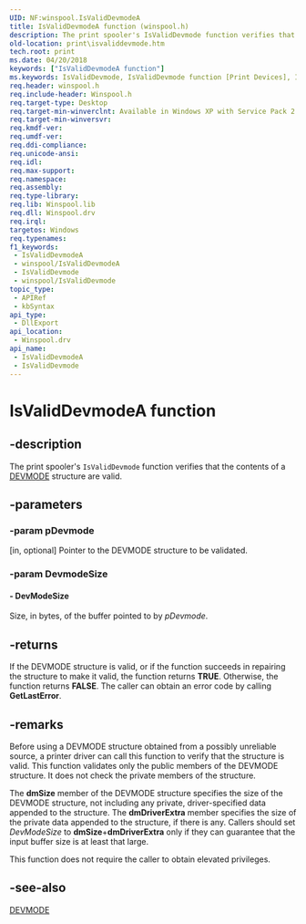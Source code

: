 ```yaml
---
UID: NF:winspool.IsValidDevmodeA
title: IsValidDevmodeA function (winspool.h)
description: The print spooler's IsValidDevmode function verifies that the contents of a DEVMODE structure are valid.
old-location: print\isvaliddevmode.htm
tech.root: print
ms.date: 04/20/2018
keywords: ["IsValidDevmodeA function"]
ms.keywords: IsValidDevmode, IsValidDevmode function [Print Devices], IsValidDevmodeA, IsValidDevmodeW, print.isvaliddevmode, spoolfnc_ea9b6cc1-6f0b-42a7-835b-df561588691a.xml, winspool/IsValidDevmode
req.header: winspool.h
req.include-header: Winspool.h
req.target-type: Desktop
req.target-min-winverclnt: Available in Windows XP with Service Pack 2 and later versions of Windows.
req.target-min-winversvr: 
req.kmdf-ver: 
req.umdf-ver: 
req.ddi-compliance: 
req.unicode-ansi: 
req.idl: 
req.max-support: 
req.namespace: 
req.assembly: 
req.type-library: 
req.lib: Winspool.lib
req.dll: Winspool.drv
req.irql: 
targetos: Windows
req.typenames: 
f1_keywords:
 - IsValidDevmodeA
 - winspool/IsValidDevmodeA
 - IsValidDevmode
 - winspool/IsValidDevmode
topic_type:
 - APIRef
 - kbSyntax
api_type:
 - DllExport
api_location:
 - Winspool.drv
api_name:
 - IsValidDevmodeA
 - IsValidDevmode
---
```


# IsValidDevmodeA function


## -description

The print spooler's <code>IsValidDevmode</code> function verifies that the contents of a <a href="/windows/win32/api/wingdi/ns-wingdi-devmodew">DEVMODE</a> structure are valid.

## -parameters

### -param pDevmode 

[in, optional]
Pointer to the DEVMODE structure to be validated.

### -param DevmodeSize

#### - DevModeSize

Size, in bytes, of the buffer pointed to by <i>pDevmode</i>.

## -returns

If the DEVMODE structure is valid, or if the function succeeds in repairing the structure to make it valid, the function returns <b>TRUE</b>. Otherwise, the function returns <b>FALSE</b>. The caller can obtain an error code by calling <b>GetLastError</b>.

## -remarks

Before using a DEVMODE structure obtained from a possibly unreliable source, a printer driver can call this function to verify that the structure is valid. This function validates only the public members of the DEVMODE structure. It does not check the private members of the structure.

The <b>dmSize</b> member of the DEVMODE structure specifies the size of the DEVMODE structure, not including any private, driver-specified data appended to the structure. The <b>dmDriverExtra</b> member specifies the size of the private data appended to the structure, if there is any. Callers should set <i>DevModeSize</i> to <b>dmSize</b>+<b>dmDriverExtra</b> only if they can guarantee that the input buffer size is at least that large.

This function does not require the caller to obtain elevated privileges.

## -see-also

<a href="/windows/win32/api/wingdi/ns-wingdi-devmodew">DEVMODE</a>


